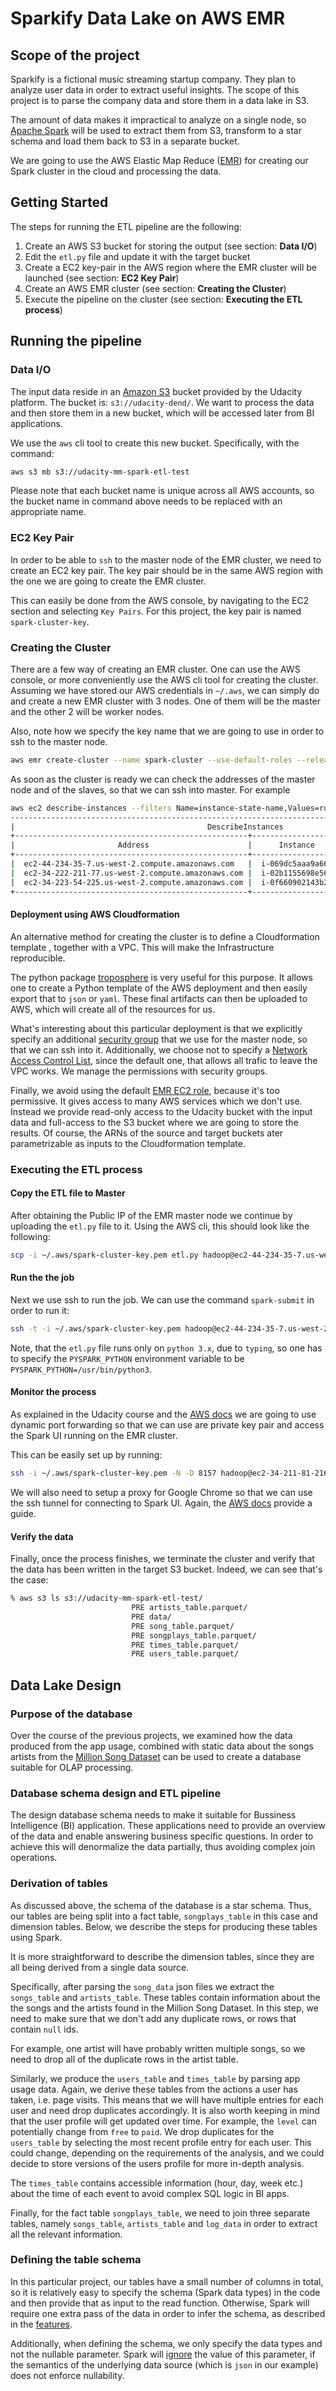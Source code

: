 # Sparkify Data Lake on AWS EMR 
 


## Scope of the project

Sparkify is a fictional music streaming startup company. They plan to analyze user data in order to extract useful insights.
The scope of this project is to parse the company data and store them in a data lake in S3.

The amount of data makes it impractical to analyze on a single node, so [Apache Spark](https://spark.apache.org/) will be used to
extract them from S3, transform to a star schema and load them back to S3 in a separate bucket.

We are going to use the AWS Elastic Map Reduce ([EMR](https://aws.amazon.com/emr/)) for creating our Spark cluster in the cloud and
processing the data.



## Getting Started

The steps for running the ETL pipeline are the following:

1. Create an AWS S3 bucket for storing the output (see section: **Data I/O**)
2. Edit the `etl.py` file and update it with the target bucket
3. Create a EC2 key-pair in the AWS region where the EMR cluster will be launched (see section: **EC2 Key Pair**)
4. Create an AWS EMR cluster (see section: **Creating the Cluster**)
5. Execute the pipeline on the cluster (see section: **Executing the ETL process**)



## Running the pipeline

### Data I/O

The input data reside in an [Amazon S3](https://aws.amazon.com/s3/) bucket provided by the Udacity platform. The bucket is: `s3://udacity-dend/`.
We want to process the data and then store them in a new bucket, which will be accessed later from BI applications.

We use the `aws` cli tool to create this new bucket. Specifically, with the command:

```bash
aws s3 mb s3://udacity-mm-spark-etl-test
```

Please note that each bucket name is unique across all AWS accounts, so the bucket name in command above needs to be replaced with 
an appropriate name.


### EC2 Key Pair

In order to be able to `ssh` to the master node of the EMR cluster, we need to create an EC2 key pair.
The key pair should be in the same AWS region with the one we are going to create the EMR cluster.


This can easily be done from the AWS console, by navigating to the EC2 section and selecting `Key Pairs`.
For this project, the key pair is named `spark-cluster-key`.



### Creating the Cluster

There are a few way of creating an EMR cluster. One can use the AWS console, or more conveniently use the AWS cli tool for creating the cluster.
Assuming we have stored our AWS credentials in `~/.aws`, we can simply do and create a new EMR cluster with 3 nodes.
One of them will be the master and the other 2 will be worker nodes.

Also, note how we specify the key name that we are going to use in order to ssh to the master node.
```bash
aws emr create-cluster --name spark-cluster --use-default-roles --release-label emr-5.28.0 --instance-count 3 --applications Name=Spark  --ec2-attributes KeyName=spark-cluster-key --instance-type m5.xlarge
```

As soon as the cluster is ready we can check the addresses of the master node and of the slaves, so that we can ssh into master.
For example
```bash
aws ec2 describe-instances --filters Name=instance-state-name,Values=running --query 'Reservations[*].Instances[*].{Instance:InstanceId,Name:SecurityGroups[0].GroupName,Address:PublicDnsName}'
---------------------------------------------------------------------------------------------------------
|                                           DescribeInstances                                           |
+----------------------------------------------------+----------------------+---------------------------+
|                       Address                      |      Instance        |           Name            |
+----------------------------------------------------+----------------------+---------------------------+
|  ec2-44-234-35-7.us-west-2.compute.amazonaws.com   |  i-069dc5aaa9a664064 |  ElasticMapReduce-master  |
|  ec2-34-222-211-77.us-west-2.compute.amazonaws.com |  i-02b1155698e56afb9 |  ElasticMapReduce-slave   |
|  ec2-34-223-54-225.us-west-2.compute.amazonaws.com |  i-0f660902143b2bbcf |  ElasticMapReduce-slave   |
+----------------------------------------------------+----------------------+---------------------------+
```

#### Deployment using AWS Cloudformation

An alternative method for creating the cluster is to define a Cloudformation template ,
together with a VPC. This will make the Infrastructure reproducible.

The python package [troposphere](https://github.com/cloudtools/troposphere) is very useful for this purpose.
It allows one to create a Python template of the AWS deployment and then easily export that to 
`json` or `yaml`. These final artifacts can then be uploaded to AWS, which will create all of the resources for us.


What's interesting about this particular deployment is that we explicitly specify an additional 
[security group](https://docs.aws.amazon.com/vpc/latest/userguide/VPC_SecurityGroups.html) that we use for the master node, so that we can ssh into it. 
Additionally, we choose not to specify a [Network Access Control List](https://docs.aws.amazon.com/vpc/latest/userguide/vpc-network-acls.html),
since the default one, that allows all trafic to leave the VPC works. We manage the permissions with security groups.


Finally, we avoid using the default [EMR EC2 role](https://docs.aws.amazon.com/emr/latest/ManagementGuide/emr-iam-role-for-ec2.html),
because it's too permissive. It gives access to many AWS services which we don't use.
Instead we provide read-only access to the Udacity bucket with the input data and full-access to the S3 bucket where
we are going to store the results. Of course, the ARNs of the source and target buckets ater parametrizable as inputs to the Cloudformation template.



### Executing the ETL process

#### Copy the ETL file to Master

After obtaining the Public IP of the EMR master node we continue by uploading the `etl.py` file to it.
Using the AWS cli, this should look like the following:
```bash
scp -i ~/.aws/spark-cluster-key.pem etl.py hadoop@ec2-44-234-35-7.us-west-2.compute.amazonaws.com:/home/hadoop/etl.py
```


#### Run the the job

Next we use ssh to run the job. We can use the command `spark-submit` in order to run it:
```bash
ssh -t -i ~/.aws/spark-cluster-key.pem hadoop@ec2-44-234-35-7.us-west-2.compute.amazonaws.com "PYSPARK_PYTHON=/usr/bin/python3 spark-submit etl.py"
```

Note, that the `etl.py` file runs only on `python 3.x`, due to `typing`, so one has to specify the `PYSPARK_PYTHON` environment variable to be
`PYSPARK_PYTHON=/usr/bin/python3`.



#### Monitor the process

As explained in the Udacity course and the [AWS docs](https://docs.aws.amazon.com/emr/latest/ManagementGuide/emr-ssh-tunnel.html)
we are going to use dynamic port forwarding so that we can use are private key pair and 
access the Spark UI running on the EMR cluster.

This can be easily set up by running:
```bash
ssh -i ~/.aws/spark-cluster-key.pem -N -D 8157 hadoop@ec2-34-211-81-216.us-west-2.compute.amazonaws.com
```

We will also need to setup a proxy for Google Chrome so that we can use the ssh tunnel for connecting to Spark UI.
Again, the [AWS docs](https://docs.aws.amazon.com/emr/latest/ManagementGuide/emr-connect-master-node-proxy.html)
provide a guide.




#### Verify the data

Finally, once the process finishes, we terminate the cluster and verify that the data has been written in the target S3 bucket.
Indeed, we can see that's the case:
```bash
% aws s3 ls s3://udacity-mm-spark-etl-test/    
                           PRE artists_table.parquet/
                           PRE data/
                           PRE song_table.parquet/
                           PRE songplays_table.parquet/
                           PRE times_table.parquet/
                           PRE users_table.parquet/
```




## Data Lake Design


### Purpose of the database

Over the course of the previous projects, we examined how the data produced from the app usage, combined with static data about
the songs artists from the [Million Song Dataset](https://labrosa.ee.columbia.edu/millionsong/) can be used to create a database
suitable for OLAP processing.


### Database schema design and ETL pipeline

The design database schema needs to make it suitable for Bussiness Intelligence (BI) application. These applications need to 
provide an overview of the data and enable answering business specific questions. In order to achieve this will denormalize
the data partially, thus avoiding complex join operations.


### Derivation of tables

As discussed above, the schema of the database is a star schema. Thus, our tables are being split into a fact table, `songplays_table` in this case
and dimension tables. Below, we describe the steps for producing these tables using Spark.

It is more straightforward to describe the dimension tables, since they are all being derived from a single data source.

Specifically, after parsing the `song_data` json files we extract the `songs_table` and `artists_table`. These tables
contain information about the the songs and the artists found in the Million Song Dataset. In this step, we need to make
sure that we don't add any duplicate rows, or rows that contain `null` ids.

For example, one artist will have probably written multiple songs, so we need to drop all of the duplicate rows in the artist table.

Similarly, we produce the `users_table` and `times_table` by parsing app usage data. Again, we derive these tables from the actions a
user has taken, i.e. page visits. This means that we will have multiple entries for each user and need drop duplicates accordingly.
It is also worth keeping in mind that the user profile will get updated over time. For example, the `level` can potentially change from
`free` to `paid`. We drop duplicates for the `users_table` by selecting the most recent profile entry for each user. This could change,
depending on the requirements of the analysis, and we could decide to store versions of the users profile for more in-depth analysis.

The `times_table` contains accessible information (hour, day, week etc.) about the time of each event to avoid complex SQL logic in
BI apps.

Finally, for the fact table `songplays_table`, we need to join three separate tables, namely `songs_table`, `artists_table` and `log_data`
in order to extract all the relevant information.

### Defining the table schema

In this particular project, our tables have a small number of columns in total, so it is relatively easy to specify the schema (Spark data types)
in the code and then provide that as input to the read function. Otherwise, Spark will require one extra pass of the data in order to infer
the schema, as described in the [features](https://github.com/databricks/spark-csv#features).


Additionally, when defining the schema, we only specify the data types and not the nullable parameter. Spark will 
[ignore](https://forums.databricks.com/questions/33566/nullable-fields-in-schema-are-not-inforced-by-appl.html) the value of this parameter,
if the semantics of the underlying data source (which is `json` in our example) does not enforce nullability.

